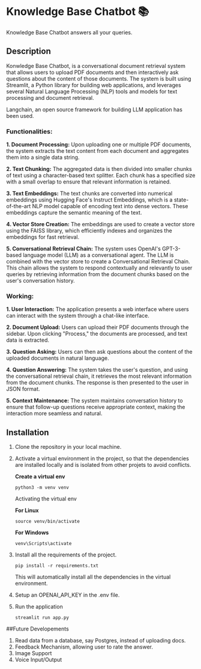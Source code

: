 # Knowledge Base Chatbot 📚

Knowledge Base Chatbot answers all your queries.

## Description

Konwledge Base Chatbot, is a conversational document retrieval system that allows users to upload PDF documents and then interactively ask questions about the content of those documents. The system is built using Streamlit, a Python library for building web applications, and leverages several Natural Language Processing (NLP) tools and models for text processing and document retrieval.

Langchain, an open source framework for building LLM application has been used.

### Functionalities:

**1. Document Processing:** Upon uploading one or multiple PDF documents, the system extracts the text content from each document and aggregates them into a single data string.

**2. Text Chunking:** The aggregated data is then divided into smaller chunks of text using a character-based text splitter. Each chunk has a specified size with a small overlap to ensure that relevant information is retained.

**3. Text Embeddings:** The text chunks are converted into numerical embeddings using Hugging Face's Instruct Embeddings, which is a state-of-the-art NLP model capable of encoding text into dense vectors. These embeddings capture the semantic meaning of the text.

**4. Vector Store Creation:** The embeddings are used to create a vector store using the FAISS library, which efficiently indexes and organizes the embeddings for fast retrieval.

**5. Conversational Retrieval Chain:** The system uses OpenAI's GPT-3-based language model (LLM) as a conversational agent. The LLM is combined with the vector store to create a Conversational Retrieval Chain. This chain allows the system to respond contextually and relevantly to user queries by retrieving information from the document chunks based on the user's conversation history.

### Working:

**1. User Interaction:** The application presents a web interface where users can interact with the system through a chat-like interface.

**2. Document Upload:** Users can upload their PDF documents through the sidebar. Upon clicking "Process," the documents are processed, and text data is extracted.

**3. Question Asking:** Users can then ask questions about the content of the uploaded documents in natural language.

**4. Question Answering:** The system takes the user's question, and using the conversational retrieval chain, it retrieves the most relevant information from the document chunks. The response is then presented to the user in JSON format.

**5. Context Maintenance:** The system maintains conversation history to ensure that follow-up questions receive appropriate context, making the interaction more seamless and natural.

## Installation

1. Clone the repository in your local machine.
2. Activate a virtual environment in the project, so that the dependencies are installed locally and is isolated from other projets to avoid conflicts.

   **Create a virtual env**

   ```
   python3 -m venv venv
   ```

   Activating the virtual env

   **For Linux**

   ```
   source venv/bin/activate
   ```

   **For Windows**

   ```
   venv\Scripts\activate
   ```

3. Install all the requirements of the project.
   ```
   pip install -r requirements.txt
   ```
   This will automatically install all the dependencies in the virtual environment.
4. Setup an OPENAI_API_KEY in the .env file.
5. Run the application
   ```
   streamlit run app.py
   ```
##Future Developements
1. Read data from a database, say Postgres, instead of uploading docs.
2. Feedback Mechanism, allowing user to rate the answer.
3. Image Support
4. Voice Input/Output
